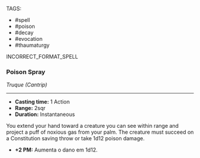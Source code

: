 TAGS:
- #spell
- #poison
- #decay
- #evocation
- #thaumaturgy

INCORRECT_FORMAT_SPELL
### Poison Spray
*Truque (Cantrip)*
___
- **Casting time:** 1 Action
- **Range:** 2sqr
- **Duration:** Instantaneous

You extend your hand toward a creature you can see within range and project a puff of noxious gas from your palm. The creature must succeed on a Constitution saving throw or take 1d12 poison damage.

- **+2 PM:** Aumenta o dano em 1d12.
